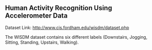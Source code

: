 
## Human Activity Recognition Using Accelerometer Data

Dataset Link: http://www.cis.fordham.edu/wisdm/dataset.php

The WISDM dataset contains six different labels (Downstairs, Jogging, Sitting, Standing, Upstairs, Walking). 


